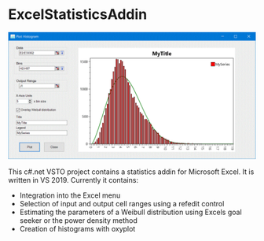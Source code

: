 # ExcelStatisticsAddin
![image](https://github.com/Jens-Kluge/ExcelStatisticsAddin/blob/master/Screenshot%20Histogram.GIF)

This c#.net VSTO project contains a statistics addin for Microsoft Excel. It is written in VS 2019. Currently it contains:
- Integration into the Excel menu
- Selection of input and output cell ranges using a refedit control
- Estimating the parameters of a Weibull distribution using Excels goal seeker or the power density method
- Creation of histograms with oxyplot


